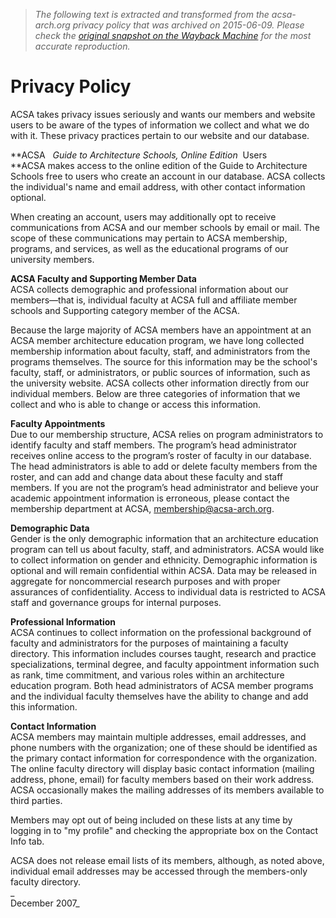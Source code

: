 > *The following text is extracted and transformed from the acsa-arch.org privacy policy that was archived on 2015-06-09. Please check the [original snapshot on the Wayback Machine](https://web.archive.org/web/20150609062310id_/http%3A//www.acsa-arch.org/privacy-policy) for the most accurate reproduction.*

# Privacy Policy

ACSA takes privacy issues seriously and wants our members and website users to be aware of the types of information we collect and what we do with it. These privacy practices pertain to our website and our database.

**ACSA   _Guide to Architecture Schools, Online Edition_  Users  
**ACSA makes access to the online edition of the Guide to Architecture Schools free to users who create an account in our database. ACSA collects the individual's name and email address, with other contact information optional. 

When creating an account, users may additionally opt to receive communications from ACSA and our member schools by email or mail. The scope of these communications may pertain to ACSA membership, programs, and services, as well as the educational programs of our university members. 

**ACSA Faculty and Supporting Member Data**  
ACSA collects demographic and professional information about our members—that is, individual faculty at ACSA full and affiliate member schools and Supporting category member of the ACSA. 

Because the large majority of ACSA members have an appointment at an ACSA member architecture education program, we have long collected membership information about faculty, staff, and administrators from the programs themselves. The source for this information may be the school's faculty, staff, or administrators, or public sources of information, such as the university website. ACSA collects other information directly from our individual members. Below are three categories of information that we collect and who is able to change or access this information.

**Faculty Appointments**  
Due to our membership structure, ACSA relies on program administrators to identify faculty and staff members. The program’s head administrator receives online access to the program’s roster of faculty in our database. The head administrators is able to add or delete faculty members from the roster, and can add and change data about these faculty and staff members. If you are not the program’s head administrator and believe your academic appointment information is erroneous, please contact the membership department at ACSA, membership@acsa-arch.org.

**Demographic Data**  
Gender is the only demographic information that an architecture education program can tell us about faculty, staff, and administrators. ACSA would like to collect information on gender and ethnicity. Demographic information is optional and will remain confidential within ACSA. Data may be released in aggregate for noncommercial research purposes and with proper assurances of confidentiality. Access to individual data is restricted to ACSA staff and governance groups for internal purposes. 

**Professional Information**  
ACSA continues to collect information on the professional background of faculty and administrators for the purposes of maintaining a faculty directory. This information includes courses taught, research and practice specializations, terminal degree, and faculty appointment information such as rank, time commitment, and various roles within an architecture education program. Both head administrators of ACSA member programs and the individual faculty themselves have the ability to change and add this information.

**Contact Information**  
ACSA members may maintain multiple addresses, email addresses, and phone numbers with the organization; one of these should be identified as the primary contact information for correspondence with the organization. The online faculty directory will display basic contact information (mailing address, phone, email) for faculty members based on their work address.   
ACSA occasionally makes the mailing addresses of its members available to third parties. 

Members may opt out of being included on these lists at any time by logging in to "my profile" and checking the appropriate box on the Contact Info tab. 

ACSA does not release email lists of its members, although, as noted above, individual email addresses may be accessed through the members-only faculty directory.   
_  
December 2007_
